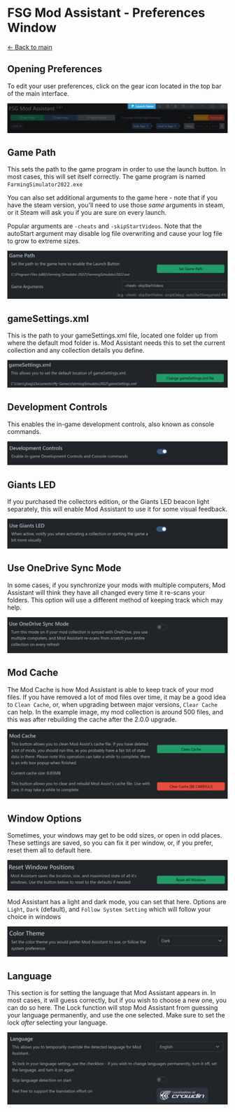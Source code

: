 # FSG Mod Assistant - Preferences Window

[← Back to main](index.html)

## Opening Preferences

To edit your user preferences, click on the gear icon located in the top bar of the main interface.

![overview](img/interfacemap_topbar.png)

## Game Path

This sets the path to the game program in order to use the launch button.  In most cases, this will set itself correctly.  The game program is named `FarmingSimulator2022.exe`

You can also set additional arguments to the game here - note that if you have the steam version, you'll need to use those *same* arguments in steam, or it Steam will ask you if you are sure on every launch.

Popular arguments are `-cheats` and `-skipStartVideos`.  Note that the autoStart argument may disable log file overwriting and cause your log file to grow to extreme sizes.

![Game Path](img/prefs-001.png)

## gameSettings.xml

This is the path to your gameSettings.xml file, located one folder up from where the default mod folder is. Mod Assistant needs this to set the current collection and any collection details you define.

![Game Settings XML](img/prefs-002.png)

## Development Controls

This enables the in-game development controls, also known as console commands.

![Dev Control](img/prefs-003.png)

## Giants LED

If you purchased the collectors edition, or the Giants LED beacon light separately, this will enable Mod Assistant to use it for some visual feedback.

![LED](img/prefs-004.png)

## Use OneDrive Sync Mode

In some cases, if you synchronize your mods with multiple computers, Mod Assistant will think they have all changed every time it re-scans your folders.  This option will use a different method of keeping track which may help.

![Sync mode](img/prefs-005.png)

## Mod Cache

The Mod Cache is how Mod Assistant is able to keep track of your mod files.  If you have removed a lot of mod files over time, it may be a good idea to `Clean Cache`, or, when upgrading between major versions, `Clear Cache` can help. In the example image, my mod collection is around 500 files, and this was after rebuilding the cache after the 2.0.0 upgrade.

![Cache Options](img/prefs-006.png)

## Window Options

Sometimes, your windows may get to be odd sizes, or open in odd places.  These settings are saved, so you can fix it per window, or, if you prefer, reset them all to default here.

![Cache Options](img/prefs-007.png)

Mod Assistant has a light and dark mode, you can set that here.  Options are `Light`, `Dark` (default), and `Follow System Setting` which will follow your choice in windows

![Cache Options](img/prefs-008.png)

## Language

This section is for setting the language that Mod Assistant appears in.  In most cases, it will guess correctly, but if you wish to choose a new one, you can do so here.  The Lock function will stop Mod Assistant from guessing your language permanently, and use the one selected.  Make sure to set the lock *after* selecting your language.

![Languages](img/prefs-009.png)
